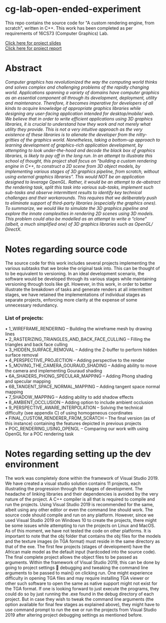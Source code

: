 # cg-lab-open-ended-experiment
This repo contains the source code for "A custom rendering engine, from scratch", written in C++. This work has been completed as per requirements of 16CS73 (Computer Graphics) Lab. 

[Click here for project slides](https://drive.google.com/file/d/1fSkrEhmKWjzV-g8nYNvToc-UKvl9lara/view?usp=sharing)  
[Click here for project report](https://drive.google.com/file/d/17mWRUlwPjdvB-GU7BrfbA5orXiVnHu4B/view?usp=sharing)

# Abstract 
*Computer graphics has revolutionized the way the computing world thinks and solves complex and challenging problems of the rapidly changing world. Applications spanning a variety of domains have computer graphics as an essential component all through its development, deployment, utility and maintenance. Therefore, it becomes imperative for developers of all kinds to acquire knowledge of appropriate graphics libraries while designing any user-facing application intended for desktop/mobile/ web. We believe that in order to write efficient applications using 3D graphics libraries, it is crucial to understand how they work and not merely what utility they provide. This is not a very intuitive approach as the very existence of these libraries is to alienate the developer from the nitty-gritties of the graphics world. Nonetheless, taking a bottom-up approach to learning development of graphics-rich application development, by attempting to look under-the-hood and decode the black box of graphics libraries, is likely to pay off in the long run. In an attempt to illustrate this school of thought, this project shall focus on “building a custom rendering engine in C++, to construct a 2D scene from 3D object models, by implementing various stages of 3D graphics pipeline, from scratch, without using external graphics libraries”.  This would NOT be an application designed to leverage OpenGL. Rather, it would be an attempt to de-abstract the rendering task, split this task into various sub-tasks, implement such sub-tasks and observe intermittent results to identify key technical challenges and their workarounds. This requires that we deliberately push to eliminate support of third-party libraries (especially the graphics ones). To summarize, we would like to simulate the 3D graphics pipeline and explore the innate complexities in rendering 2D scenes using 3D models. This problem could also be modelled as an attempt to write a “clone” (albeit, a much simplified one) of 3D graphics libraries such as OpenGL/ DirectX.*
 
# Notes regarding source code 
The source code for this work includes several projects implementing the various subtasks that we broke the original task into. This can be thought of to be equivalent to versioning. In an ideal development scenario, the software would be developed through its various stages while maintaining versioning through tools like git. However, in this work, in order to better illustrate the breakdown of tasks and generate renders at all intermittent stages, we have retained the implementations of individual stages as separate projects, enforcing more clarity at the expense of some unnecessary redundancy. 

### List of projects:
•	1_WIREFRAME_RENDERING – Building the wireframe mesh by drawing lines  
•	2_RASTERIZING_TRIANGLES_AND_BACK_FACE_CULLING – Filling the triangles and back face culling  
•	3_HIDDEN_SURFACE_REMOVAL – Adding the Z-buffer to perform hidden surface removal  
•	4_PERSPECTIVE_PROJECTION – Adding perspective to the render  
•	5_MOVING_THE_CAMERA_GOURAUD_SHADING – Adding ability to move the camera and implementing Gouraud shading  
•	6A_SHADERS_PHONG_SPECULAR_MAPPING – Adding Phong shading and specular mapping  
•	6B_TANGENT_SPACE_NORMAL_MAPPING – Adding tangent space normal mapping  
•	7_SHADOW_MAPPING – Adding ability to add shadow effects  
•	8_AMBIENT_OCCLUSION – Adding option to include ambient occlusion  
•	9_PERSPECTIVE_AWARE_INTERPOLATION – Solving the technical difficulty (see appendix C) of using homogeneous coordinates  
•	FINAL_CUSTOM_RENDERER_FROM_SCRATCH – The final version (as of this instance) containing the features depicted in previous projects   
•	POC_RENDERING_USING_OPENGL – Comparing our work with using OpenGL for a POC rendering task  

# Notes regarding setting up the dev environment 
The work was completely done within the framework of Visual Studio 2019. We have created a visual studio solution contains 11 projects, each illustrating the progression through the stages of development. The headache of linking libraries and their dependencies is avoided by the very nature of the project. A C++ compiler is all that is required to compile and run the projects. Using Visual Studio 2019 is recommended for the same, albeit using any other editor or even the command line should work. The source code should compile and run on any platform. However, since we used Visual Studio 2019 on Windows 10 to create the projects, there might be some issues while attempting to run the projects on Linux and MacOS. As of this moment, we have not tested the code on other platforms. It is important to note that the obj folder that contains the obj files for the models and the texture images (in TGA format) must reside in the same directory as that of the exe. The first few projects (stages of development) have the African male model as the default input (hardcoded into the source code). The final complete  project allows the object files to be passed as arguments. Within the framework of Visual Studio 2019, this can be done by going to project settings  debugging and tweaking the command line arguments to be passed to main() on clicking run. One might experience difficulty in opening TGA files and may require installing TGA viewer or other such software to open the same as native support might not exist for the TGA format. If one is looking forward to just execute the programs, they could do so by just running the .exe found in the debug directory of each project. But in case they wish to tweak the command line arguments (the option available for final few stages as explained above), they might have to use command prompt to run the exe or run the projects from Visual Studio 2019 after altering project debugging settings as mentioned before. 
